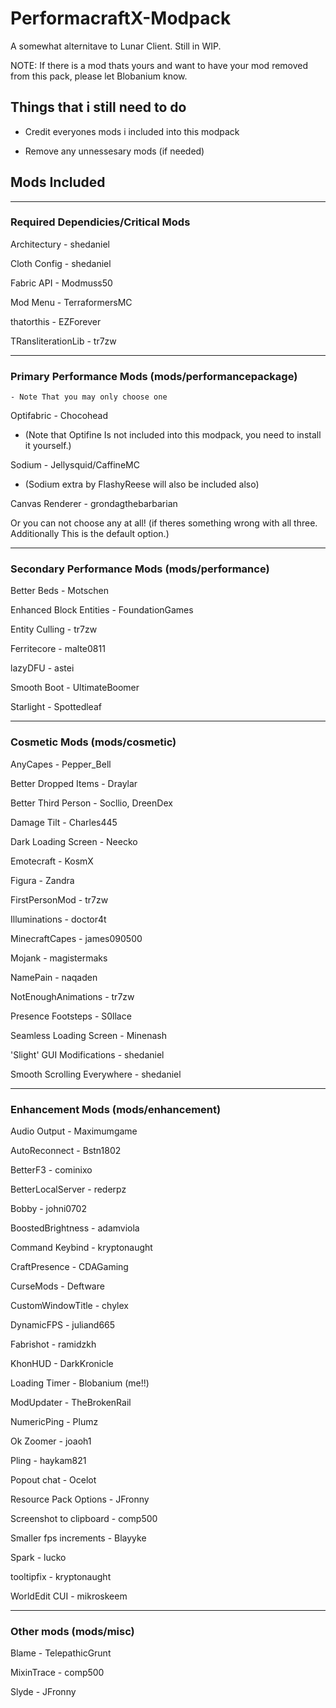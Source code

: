 # PerformacraftX-Modpack

A somewhat alternitave to Lunar Client. Still in WIP.

NOTE: If there is a mod thats yours and want to have your mod removed from this pack, please let Blobanium know.

## Things that i still need to do

* Credit everyones mods i included into this modpack

* Remove any unnessesary mods (if needed)

## Mods Included

***
### Required Dependicies/Critical Mods

Architectury - shedaniel

Cloth Config - shedaniel

Fabric API - Modmuss50

Mod Menu - TerraformersMC

thatorthis - EZForever

TRansliterationLib - tr7zw

***
### Primary Performance Mods (mods/performancepackage)

    - Note That you may only choose one


Optifabric - Chocohead
* (Note that Optifine Is not included into this modpack, you need to install it yourself.)

Sodium - Jellysquid/CaffineMC
* (Sodium extra by FlashyReese will also be included also)

Canvas Renderer - grondagthebarbarian

Or you can not choose any at all! (if theres something wrong with all three. Additionally This is the default option.)

***

### Secondary Performance Mods (mods/performance)

Better Beds - Motschen

Enhanced Block Entities - FoundationGames

Entity Culling - tr7zw

Ferritecore - malte0811

lazyDFU - astei

Smooth Boot - UltimateBoomer

Starlight - Spottedleaf

***

### Cosmetic Mods (mods/cosmetic)

AnyCapes - Pepper_Bell

Better Dropped Items - Draylar

Better Third Person - Socllio, DreenDex

Damage Tilt - Charles445

Dark Loading Screen - Neecko

Emotecraft - KosmX

Figura - Zandra

FirstPersonMod - tr7zw

Illuminations - doctor4t

MinecraftCapes - james090500

Mojank - magistermaks

NamePain - naqaden

NotEnoughAnimations - tr7zw

Presence Footsteps - S0llace

Seamless Loading Screen - Minenash

'Slight' GUI Modifications - shedaniel

Smooth Scrolling Everywhere - shedaniel

***

### Enhancement Mods (mods/enhancement)

Audio Output - Maximumgame

AutoReconnect - Bstn1802

BetterF3 - cominixo

BetterLocalServer - rederpz

Bobby - johni0702

BoostedBrightness - adamviola

Command Keybind - kryptonaught

CraftPresence - CDAGaming

CurseMods - Deftware

CustomWindowTitle - chylex

DynamicFPS - juliand665

Fabrishot - ramidzkh

KhonHUD - DarkKronicle

Loading Timer - Blobanium (me!!)

ModUpdater - TheBrokenRail

NumericPing - Plumz

Ok Zoomer - joaoh1

Pling - haykam821

Popout chat - Ocelot

Resource Pack Options - JFronny

Screenshot to clipboard - comp500

Smaller fps increments - Blayyke

Spark - lucko

tooltipfix - kryptonaught

WorldEdit CUI - mikroskeem

***

### Other mods (mods/misc)

Blame - TelepathicGrunt

MixinTrace - comp500

Slyde - JFronny